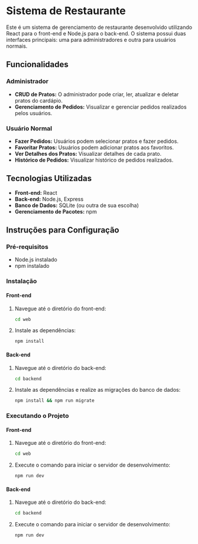 # Sistema de Restaurante

Este é um sistema de gerenciamento de restaurante desenvolvido utilizando React para o front-end e Node.js para o back-end. O sistema possui duas interfaces principais: uma para administradores e outra para usuários normais.

## Funcionalidades

### Administrador
- **CRUD de Pratos:** O administrador pode criar, ler, atualizar e deletar pratos do cardápio.
- **Gerenciamento de Pedidos:** Visualizar e gerenciar pedidos realizados pelos usuários.

### Usuário Normal
- **Fazer Pedidos:** Usuários podem selecionar pratos e fazer pedidos.
- **Favoritar Pratos:** Usuários podem adicionar pratos aos favoritos.
- **Ver Detalhes dos Pratos:** Visualizar detalhes de cada prato.
- **Histórico de Pedidos:** Visualizar histórico de pedidos realizados.

## Tecnologias Utilizadas

- **Front-end:** React
- **Back-end:** Node.js, Express
- **Banco de Dados:** SQLite (ou outra de sua escolha)
- **Gerenciamento de Pacotes:** npm

## Instruções para Configuração

### Pré-requisitos

- Node.js instalado
- npm instalado

### Instalação

#### Front-end

1. Navegue até o diretório do front-end:
    ```sh
    cd web
    ```
2. Instale as dependências:
    ```sh
    npm install
    ```

#### Back-end

1. Navegue até o diretório do back-end:
    ```sh
    cd backend
    ```
2. Instale as dependências e realize as migrações do banco de dados:
    ```sh
    npm install && npm run migrate
    ```

### Executando o Projeto

#### Front-end

1. Navegue até o diretório do front-end:
    ```sh
    cd web
    ```
2. Execute o comando para iniciar o servidor de desenvolvimento:
    ```sh
    npm run dev
    ```

#### Back-end

1. Navegue até o diretório do back-end:
    ```sh
    cd backend
    ```
2. Execute o comando para iniciar o servidor de desenvolvimento:
    ```sh
    npm run dev
    ```
